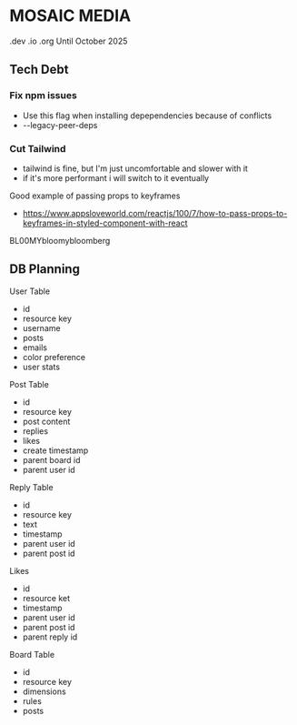 # MOSAIC MEDIA
.dev .io .org
Until October 2025


## Tech Debt

### Fix npm issues
- Use this flag when installing depependencies because of conflicts
- --legacy-peer-deps

### Cut Tailwind
- tailwind is fine, but I'm just uncomfortable and slower with it
- if it's more performant i will switch to it eventually

Good example of passing props to keyframes
- https://www.appsloveworld.com/reactjs/100/7/how-to-pass-props-to-keyframes-in-styled-component-with-react

BL00MYbloomybloomberg


## DB Planning
User Table
- id
- resource key
- username
- posts
- emails
- color preference
- user stats 

Post Table
- id
- resource key
- post content
- replies
- likes
- create timestamp
- parent board id
- parent user id

Reply Table
- id
- resource key
- text
- timestamp
- parent user id
- parent post id

Likes
- id
- resource ket
- timestamp
- parent user id
- parent post id
- parent reply id

Board Table
- id
- resource key
- dimensions
- rules 
- posts
